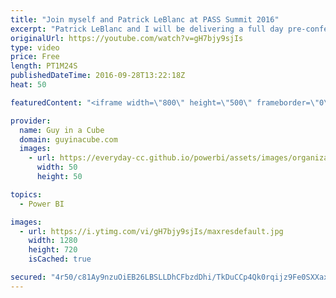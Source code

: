 ```yaml
---
title: "Join myself and Patrick LeBlanc at PASS Summit 2016"
excerpt: "Patrick LeBlanc and I will be delivering a full day pre-conference talk at the PASS Summit 2016 called Microsoft BI in a Day.   We would love for you to come and allow us to do a brain dump of what we know about the Microsoft Business Intelligence stack.  You can register at https://sqlpass.org.  LET'S"
originalUrl: https://youtube.com/watch?v=gH7bjy9sjIs
type: video
price: Free
length: PT1M24S
publishedDateTime: 2016-09-28T13:22:18Z
heat: 50

featuredContent: "<iframe width=\"800\" height=\"500\" frameborder=\"0\" src=\"https://www.youtube.com/embed/gH7bjy9sjIs\" allow=\"accelerometer; autoplay; encrypted-media; gyroscope; picture-in-picture\" allowfullscreen></iframe>"

provider:
  name: Guy in a Cube
  domain: guyinacube.com
  images:
    - url: https://everyday-cc.github.io/powerbi/assets/images/organizations/guyinacube.com-50x50.jpg
      width: 50
      height: 50

topics:
  - Power BI

images:
  - url: https://i.ytimg.com/vi/gH7bjy9sjIs/maxresdefault.jpg
    width: 1280
    height: 720
    isCached: true

secured: "4r50/c81Ay9nzuOiEB26LBSLLDhCFbzdDhi/TkDuCCp4Qk0rqijz9Fe0SXXaxzVWJLjcX6L9vxQBHtwrMIECpEG3jmP/mlIeChmZstJbIGlwv0cysNSpqjpzZCJh94CHwl0mmoSVDMF2km3tQb6qbzrHGMoRcA5St+3yGmEwGW7sa4vgKa5nSUJVXMMKzyIDL9sI3wxzS+ntZQ+EQz/XtLdPFTvoPT6n++33DAKH675dn5YxlXUl8OhBIuoVTaqtFUw6Hf/jvrv93Tttn06E0vxCHCT+spatPZNWS5JmDOlvRveIOI9nKY6aYcwyQyDHTiWRZuE4rs/LrO1jaLI/OOGz22r8kP0kzJEcjbnmHb+8nRX+MLCdYRUFWUgT50JQLIsJHMmp7zQ2zmX7fs1Ja+A8rXiJ8atxu6C1mYAmvUk=;wG1eEdMLwWL2w2AkVJn5DQ=="
---
```


